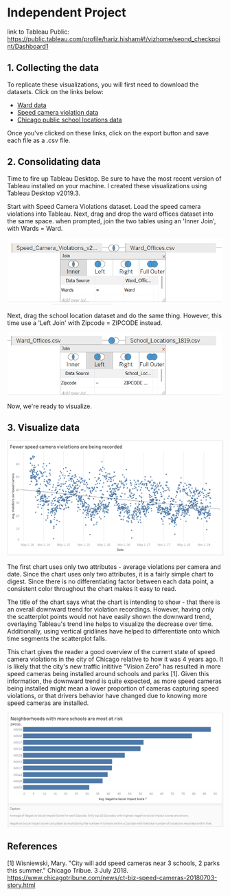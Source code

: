 # Independent Project

link to Tableau Public: https://public.tableau.com/profile/hariz.hisham#!/vizhome/seond_checkpoint/Dashboard1

## 1. Collecting the data

To replicate these visualizations, you will first need to download the datasets. Click on the links below:

* [Ward data](https://data.cityofchicago.org/Facilities-Geographic-Boundaries/Ward-Offices/htai-wnw4/data)
* [Speed camera violation data](https://data.cityofchicago.org/Transportation/Speed-Camera-Violations/hhkd-xvj4/data)
* [Chicago public school locations data](https://data.cityofchicago.org/Education/Chicago-Public-Schools-School-Locations-SY1819/8vyn-k2j3)

Once you've clicked on these links, click on the export button and save each file as a .csv file.

## 2. Consolidating data

Time to fire up Tableau Desktop. Be sure to have the most recent version of Tableau installed on your machine. I created these visualizations using Tableau Desktop v2019.3.

Start with Speed Camera Violations dataset. Load the speed camera violations into Tableau. Next, drag and drop the ward offices dataset into the same space. when prompted, join the two tables using an 'Inner Join', with Wards = Ward. 

<img src="images/first_join.PNG" width = "500" >

Next, drag the school location dataset and do the same thing. However, this time use a 'Left Join' with Zipcode = ZIPCODE instead.

<img src="images/second_join.PNG" width = "500" >

Now, we're ready to visualize.

## 3. Visualize data

<img src="images/downward.PNG" width = "800" >

The first chart uses only two attributes - average violations per camera and date. Since the chart uses only two attributes, it is a fairly simple chart to digest. Since there is no differentiating factor between each data point, a consistent color throughout the chart makes it easy to read. 

The title of the chart says what the chart is intending to show - that there is an overall downward trend for violation recordings. However, having only the scatterplot points would not have easily shown the downward trend, overlaying Tableau's trend line helps to visualize the decrease over time. Additionally, using vertical gridlines have helped to differentiate onto which time segments the scatterplot falls. 

This chart gives the reader a good overview of the current state of speed camera violations in the city of Chicago relative to how it was 4 years ago. It is likely that the city's new traffic inititive "Vision Zero" has resulted in more speed cameras being installed around schools and parks [1]. Given this information, the downward trend is quite expected, as more speed cameras being installed might mean a lower proportion of cameras capturing speed violations, or that drivers behavior have changed due to knowing more speed cameras are installed.

<img src="images/neighborhood.PNG" width = "800" >

## References

[1] Wisniewski, Mary. "City will add speed cameras near 3 schools, 2 parks this summer." Chicago Tribue. 3 July 2018. https://www.chicagotribune.com/news/ct-biz-speed-cameras-20180703-story.html
